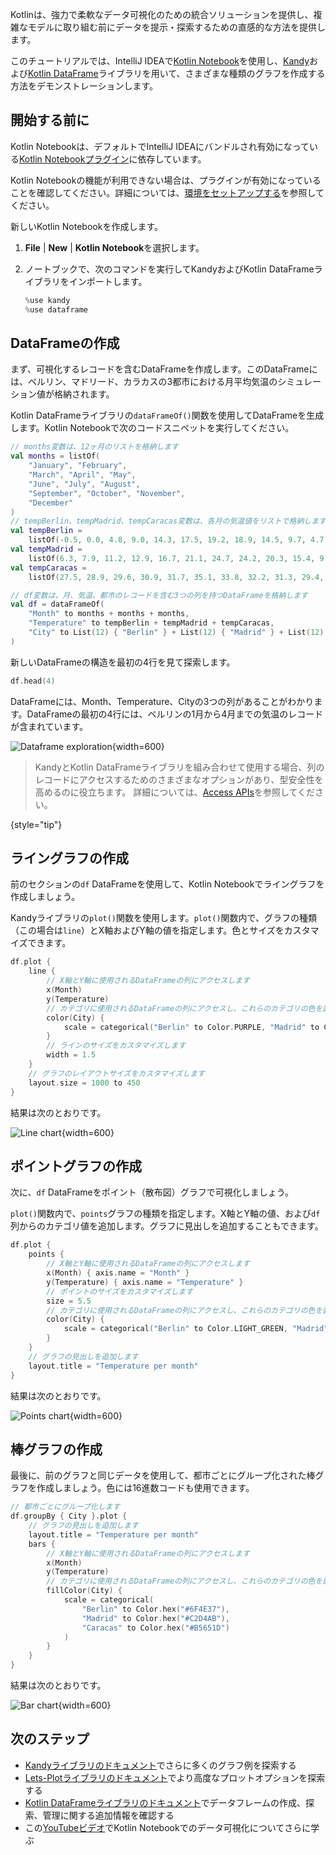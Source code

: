 [//]: # (title: Kotlin NotebookにおけるKandyでのデータ可視化)

Kotlinは、強力で柔軟なデータ可視化のための統合ソリューションを提供し、複雑なモデルに取り組む前にデータを提示・探索するための直感的な方法を提供します。

このチュートリアルでは、IntelliJ IDEAで[Kotlin Notebook](kotlin-notebook-overview.md)を使用し、[Kandy](https://kotlin.github.io/kandy/welcome.html)および[Kotlin DataFrame](https://kotlin.github.io/dataframe/gettingstarted.html)ライブラリを用いて、さまざまな種類のグラフを作成する方法をデモンストレーションします。

## 開始する前に

Kotlin Notebookは、デフォルトでIntelliJ IDEAにバンドルされ有効になっている[Kotlin Notebookプラグイン](https://plugins.jetbrains.com/plugin/16340-kotlin-notebook)に依存しています。

Kotlin Notebookの機能が利用できない場合は、プラグインが有効になっていることを確認してください。詳細については、[環境をセットアップする](kotlin-notebook-set-up-env.md)を参照してください。

新しいKotlin Notebookを作成します。

1.  **File** | **New** | **Kotlin Notebook**を選択します。
2.  ノートブックで、次のコマンドを実行してKandyおよびKotlin DataFrameライブラリをインポートします。

    ```kotlin
    %use kandy
    %use dataframe
    ```

## DataFrameの作成

まず、可視化するレコードを含むDataFrameを作成します。このDataFrameには、ベルリン、マドリード、カラカスの3都市における月平均気温のシミュレーション値が格納されます。

Kotlin DataFrameライブラリの`dataFrameOf()`関数を使用してDataFrameを生成します。Kotlin Notebookで次のコードスニペットを実行してください。

```kotlin
// months変数は、12ヶ月のリストを格納します
val months = listOf(
    "January", "February",
    "March", "April", "May",
    "June", "July", "August",
    "September", "October", "November",
    "December"
)
// tempBerlin、tempMadrid、tempCaracas変数は、各月の気温値をリストで格納します
val tempBerlin =
    listOf(-0.5, 0.0, 4.8, 9.0, 14.3, 17.5, 19.2, 18.9, 14.5, 9.7, 4.7, 1.0)
val tempMadrid =
    listOf(6.3, 7.9, 11.2, 12.9, 16.7, 21.1, 24.7, 24.2, 20.3, 15.4, 9.9, 6.6)
val tempCaracas =
    listOf(27.5, 28.9, 29.6, 30.9, 31.7, 35.1, 33.8, 32.2, 31.3, 29.4, 28.9, 27.6)

// df変数は、月、気温、都市のレコードを含む3つの列を持つDataFrameを格納します
val df = dataFrameOf(
    "Month" to months + months + months,
    "Temperature" to tempBerlin + tempMadrid + tempCaracas,
    "City" to List(12) { "Berlin" } + List(12) { "Madrid" } + List(12) { "Caracas" }
)
```

新しいDataFrameの構造を最初の4行を見て探索します。

```kotlin
df.head(4)
```

DataFrameには、Month、Temperature、Cityの3つの列があることがわかります。DataFrameの最初の4行には、ベルリンの1月から4月までの気温のレコードが含まれています。

![Dataframe exploration](visualization-dataframe-temperature.png){width=600}

> KandyとKotlin DataFrameライブラリを組み合わせて使用する場合、列のレコードにアクセスするためのさまざまなオプションがあり、型安全性を高めるのに役立ちます。
> 詳細については、[Access APIs](https://kotlin.github.io/dataframe/apilevels.html)を参照してください。
>
{style="tip"}

## ライングラフの作成

前のセクションの`df` DataFrameを使用して、Kotlin Notebookでライングラフを作成しましょう。

Kandyライブラリの`plot()`関数を使用します。`plot()`関数内で、グラフの種類（この場合は`line`）とX軸およびY軸の値を指定します。色とサイズをカスタマイズできます。

```kotlin
df.plot {
    line {
        // X軸とY軸に使用されるDataFrameの列にアクセスします
        x(Month)
        y(Temperature)
        // カテゴリに使用されるDataFrameの列にアクセスし、これらのカテゴリの色を設定します
        color(City) {
            scale = categorical("Berlin" to Color.PURPLE, "Madrid" to Color.ORANGE, "Caracas" to Color.GREEN)
        }
        // ラインのサイズをカスタマイズします
        width = 1.5
    }
    // グラフのレイアウトサイズをカスタマイズします
    layout.size = 1000 to 450
}
```

結果は次のとおりです。

![Line chart](visualization-line-chart.svg){width=600}

## ポイントグラフの作成

次に、`df` DataFrameをポイント（散布図）グラフで可視化しましょう。

`plot()`関数内で、`points`グラフの種類を指定します。X軸とY軸の値、および`df`列からのカテゴリ値を追加します。グラフに見出しを追加することもできます。

```kotlin
df.plot {
    points {
        // X軸とY軸に使用されるDataFrameの列にアクセスします
        x(Month) { axis.name = "Month" }
        y(Temperature) { axis.name = "Temperature" }
        // ポイントのサイズをカスタマイズします
        size = 5.5
        // カテゴリに使用されるDataFrameの列にアクセスし、これらのカテゴリの色を設定します
        color(City) {
            scale = categorical("Berlin" to Color.LIGHT_GREEN, "Madrid" to Color.BLACK, "Caracas" to Color.YELLOW)
        }
    }
    // グラフの見出しを追加します
    layout.title = "Temperature per month"
}
```

結果は次のとおりです。

![Points chart](visualization-points-chart.svg){width=600}

## 棒グラフの作成

最後に、前のグラフと同じデータを使用して、都市ごとにグループ化された棒グラフを作成しましょう。色には16進数コードも使用できます。

```kotlin
// 都市ごとにグループ化します
df.groupBy { City }.plot {
    // グラフの見出しを追加します
    layout.title = "Temperature per month"
    bars {
        // X軸とY軸に使用されるDataFrameの列にアクセスします
        x(Month)
        y(Temperature)
        // カテゴリに使用されるDataFrameの列にアクセスし、これらのカテゴリの色を設定します
        fillColor(City) {
            scale = categorical(
                "Berlin" to Color.hex("#6F4E37"),
                "Madrid" to Color.hex("#C2D4AB"),
                "Caracas" to Color.hex("#B5651D")
            )
        }
    }
}
```

結果は次のとおりです。

![Bar chart](visualization-bar-chart.svg){width=600}

## 次のステップ

*   [Kandyライブラリのドキュメント](https://kotlin.github.io/kandy/examples.html)でさらに多くのグラフ例を探索する
*   [Lets-Plotライブラリのドキュメント](lets-plot.md)でより高度なプロットオプションを探索する
*   [Kotlin DataFrameライブラリのドキュメント](https://kotlin.github.io/dataframe/info.html)でデータフレームの作成、探索、管理に関する追加情報を確認する
*   この[YouTubeビデオ](https://www.youtube.com/watch?v=m4Cqz2_P9rI&t=4s)でKotlin Notebookでのデータ可視化についてさらに学ぶ